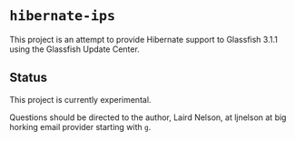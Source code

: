 # `hibernate-ips`

This project is an attempt to provide Hibernate support to Glassfish
3.1.1 using the Glassfish Update Center.

## Status

This project is currently experimental.

Questions should be directed to the author, Laird Nelson, at ljnelson
at big horking email provider starting with `g`.

